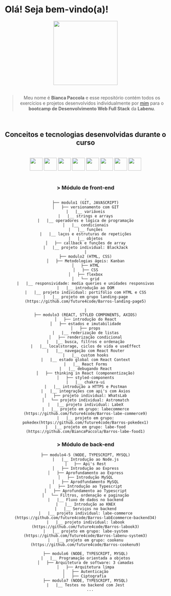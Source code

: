 # Olá! Seja bem-vindo(a)!

<div align="center">
<img src="https://github.com/BiancaPaccola/estudos/blob/main/avatar7.png?raw=true" width='200px' />
<div>

</br>

> Meu nome é **Bianca Paccola** e esse repositório contém todos os exercícios e projetos desenvolvidos individualmente por [mim](https://github.com/BiancaPaccola) para o **bootcamp de Desenvolvimento Web Full Stack** da **Labenu**.

</br>

## Conceitos e tecnologias desenvolvidas durante o curso

</br>

<div align="center">
<img src="https://cdn.jsdelivr.net/gh/devicons/devicon/icons/javascript/javascript-original.svg" width='40px' />
<img src="https://cdn.jsdelivr.net/gh/devicons/devicon/icons/html5/html5-original.svg" width='40px'/>
<img src="https://cdn.jsdelivr.net/gh/devicons/devicon/icons/css3/css3-original.svg" width='40px'/>
<img src="https://cdn.jsdelivr.net/gh/devicons/devicon/icons/react/react-original.svg" width='40px' />
<img src="https://cdn.jsdelivr.net/gh/devicons/devicon/icons/nodejs/nodejs-original.svg" width='40px'/>
<img src="https://cdn.jsdelivr.net/gh/devicons/devicon/icons/mysql/mysql-plain.svg" width='40px'/>
<img src="https://cdn.jsdelivr.net/gh/devicons/devicon/icons/jest/jest-plain.svg" width='40px'/>
<img src="https://cdn.jsdelivr.net/gh/devicons/devicon/icons/git/git-original.svg" width='40px'/>
</div>

</br>

### **> Módulo de front-end**

```
.
├── modulo1 (GIT, JAVASCRIPT)
│   ├── versionamento com GIT
|   |__ variáveis
|   |__ strings e arrays
|   |__ operadores e lógica de programação
│   |__ condicionais
|   |__ funções
|   |__ laços e estruturas de repetições
|   |__ objetos
│   ├── callback e funções de array
|   |__ projeto individual: BlackJack
|
├── modulo2 (HTML, CSS)
│   ├── Metodologias ágeis: Kanban
│   ├── HTML
│   ├── CSS
│   ├── flexbox
│   └── grid
|   |__ responsividade: media queries e unidades responsivas
|   |__ introdução ao DOM
|   |__ projeto individual: portifólio com HTML e CSS
|   |__ projeto em grupo landing-page (https://github.com/future4code/Barros-landing-page5)

|
├── modulo3 (REACT, STYLED COMPONENTS, AXIOS)
│   ├── introdução do React
│   ├── estados e imutabilidade
│   ├── props
|   |__ rederização de listas
│   ├── renderização condicional
|   |__ busca, filtros e ordenação
|   |__ localstorage, ciclos de vida e useEffect
|   |__ navegação com React Router
|   |__ custom hooks
|   |__ estado global com React Context
|   |__ React Forms
|   |__ debugando React
│   ├── thinking in React (componentização)
│   ├── styled-components
|   |__ chakra-ui
|   |__ introdução a HTTPS e Postman
|   |__ integrações com api's com Axios
│   ├── projeto individual: WhatsLab
│   └── projeto individual: Astromatch
|   |__ projeto individual: LabeX
|   |__ projeto em grupo: labecommerce (https://github.com/future4code/Barros-labe-commerce9)
|   |__ projeto em grupo: pokedex(https://github.com/future4code/Barros-pokedex1)
|   |__ projeto em grupo: labe-food (https://github.com/BiancaPaccola/Barros-labe-food1)
```

### **> Módulo de back-end**

```
├── modulo4-5 (NODE, TYPESCRIPT, MYSQL)
|   |__ Introdução ao Node.js
│   ├── Api's Rest
│   ├── Introdução ao Express
│   ├── Aprofundamento ao Express
│   ├── Introdução MySQL
│   ├── Aprodfundamento MySQL
│   ├── Introdução ao Typescript
│   ├── Aprofundamento ao Typescript
│   └── Filtros, ordenação e paginação
|   |__ Fluxo de dados no backend
|   |__ Introdução ao KNEX
|   |__ Serviços no backend
|   |__ projeto individual: labe-commerce (https://github.com/future4code/Barros-labEcommerce-backend34)
|   |__ projeto individual: labook (https://github.com/future4code/Barros-labook3)
|   |__ projeto em grupo: labe-system (https://github.com/future4code/Barros-labenu-system3)
|   |__ projeto em grupo: cookenu (https://github.com/future4code/Barros-cookenu9)

├── modulo6 (NODE, TYPESCRIPT, MYSQL)
|   |__ Programação orientada a objetos
│   ├── Arquitetura de software: 3 camadas
│   ├── Arquitetura limpa
│   ├── Autenticação
│   ├── Ciptografia 
├── modulo7 (NODE, TYPESCRIPT, MYSQL)
|   |__ Testes no backend com Jest
    ...
```

